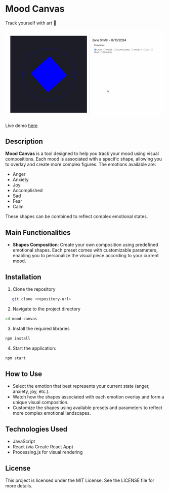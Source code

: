 # Mood Canvas
Track yourself with art 🎨

![Mood tracker](./assets/VTC.gif)

Live demo [here](https://moodcanvas.netlify.app/)

## Description
**Mood Canvas** is a tool designed to help you track your mood using visual compositions. Each mood is associated with a specific shape, allowing you to overlay and create more complex figures. The emotions available are:

- Anger
- Anxiety
- Joy
- Accomplished
- Sad
- Fear
- Calm

These shapes can be combined to reflect complex emotional states.

## Main Functionalities
- **Shapes Composition**: Create your own composition using predefined emotional shapes. Each preset comes with customizable parameters, enabling you to personalize the visual piece according to your current mood.

## Installation

1. Clone the repository
```bash
   git clone <repository-url>
```

2. Navigate to the project directory
```bash
cd mood-canvas
```

3. Install the required libraries
```bash
npm install
```

4. Start the application:
```bash
npm start
```

## How to Use
- Select the emotion that best represents your current state (anger, anxiety, joy, etc.).
- Watch how the shapes associated with each emotion overlay and form a unique visual composition.
- Customize the shapes using available presets and parameters to reflect more complex emotional landscapes.

## Technologies Used
- JavaScript
- React (via Create React App)
- Processing.js for visual rendering

## License
This project is licensed under the MIT License. See the LICENSE file for more details.